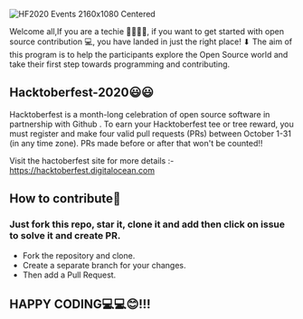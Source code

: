 ![HF2020 Events 2160x1080 Centered](https://user-images.githubusercontent.com/57852378/94808438-c7055200-040e-11eb-9b13-8038f7e10ce3.png)

Welcome all,If you are a techie 👨‍💻👩‍💻, if you want to get started with open source contribution 💻, you have landed in just the right place! ⬇
The aim of this program is to help the participants explore the Open Source world and take their first step towards programming and contributing.

## Hacktoberfest-2020😃😃
Hacktoberfest is a month-long celebration of open source software in partnership with Github .
To earn your Hacktoberfest tee or tree reward, you must register and make four valid pull requests (PRs) between October 1-31 (in any time zone). PRs made before or after that won't be counted!!

Visit the hactoberfest site for more details :- https://hacktoberfest.digitalocean.com

## How to contribute🤔
### Just fork this repo, star it, clone it and add then click on issue to solve it and create PR.

 - Fork the repository and clone.
 - Create a separate branch for your changes.
 - Then add a Pull Request.
 
## HAPPY CODING💻💻😊!!!
